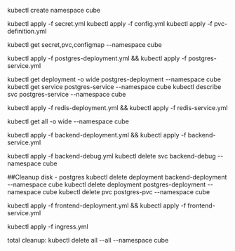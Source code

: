 kubectl create namespace cube

kubectl apply -f secret.yml
kubectl apply -f config.yml
kubectl apply -f pvc-definition.yml

kubectl get secret,pvc,configmap --namespace cube

kubectl apply -f postgres-deployment.yml && kubectl apply -f postgres-service.yml

kubectl get deployment -o wide postgres-deployment --namespace cube
kubectl get service postgres-service --namespace cube
kubectl describe svc postgres-service --namespace cube

kubectl apply -f redis-deployment.yml && kubectl apply -f redis-service.yml

kubectl get all -o wide --namespace cube

kubectl apply -f backend-deployment.yml && kubectl apply -f backend-service.yml

kubectl apply -f backend-debug.yml
kubectl delete svc backend-debug --namespace cube


##Cleanup disk - postgres
kubectl delete deployment backend-deployment --namespace cube
kubectl delete deployment postgres-deployment --namespace cube
kubectl delete pvc postgres-pvc --namespace cube


kubectl apply -f frontend-deployment.yml && kubectl apply -f frontend-service.yml

kubectl apply -f ingress.yml

total cleanup: kubectl delete all --all --namespace cube
